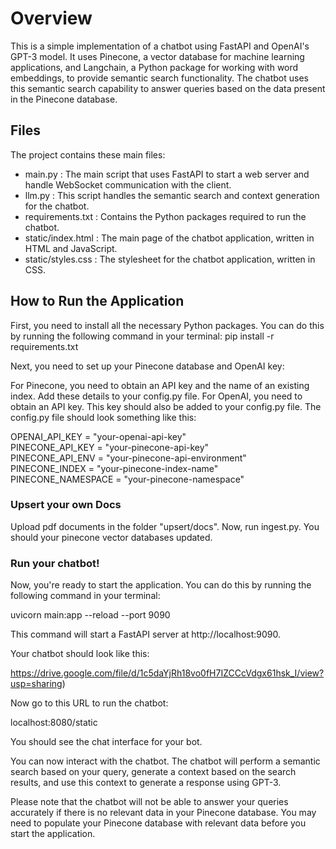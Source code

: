# Overview
This is a simple implementation of a chatbot using FastAPI and OpenAI's GPT-3 model. It uses Pinecone, a vector database for machine learning applications, and Langchain, a Python package for working with word embeddings, to provide semantic search functionality. The chatbot uses this semantic search capability to answer queries based on the data present in the Pinecone database.

## Files
The project contains these main files:

* main.py : The main script that uses FastAPI to start a web server and handle WebSocket communication with the client.
* llm.py : This script handles the semantic search and context generation for the chatbot.
* requirements.txt : Contains the Python packages required to run the chatbot.
* static/index.html : The main page of the chatbot application, written in HTML and JavaScript.
* static/styles.css : The stylesheet for the chatbot application, written in CSS.
## How to Run the Application
First, you need to install all the necessary Python packages. You can do this by running the following command in your terminal:
pip install -r requirements.txt

Next, you need to set up your Pinecone database and OpenAI key:

For Pinecone, you need to obtain an API key and the name of an existing index. Add these details to your config.py file.
For OpenAI, you need to obtain an API key. This key should also be added to your config.py file.
The config.py file should look something like this:

OPENAI_API_KEY = "your-openai-api-key"  
PINECONE_API_KEY = "your-pinecone-api-key"  
PINECONE_API_ENV = "your-pinecone-api-environment"  
PINECONE_INDEX = "your-pinecone-index-name"  
PINECONE_NAMESPACE = "your-pinecone-namespace"  

### Upsert your own Docs
Upload pdf documents in the folder "upsert/docs". Now, run ingest.py. You should your pinecone vector databases updated.

### Run your chatbot!

Now, you're ready to start the application. You can do this by running the following command in your terminal:

uvicorn main:app --reload --port 9090

This command will start a FastAPI server at http://localhost:9090.

Your chatbot should look like this:

https://drive.google.com/file/d/1c5daYjRh18vo0fH7IZCCcVdgx61hsk_I/view?usp=sharing)  

Now go to this URL to run the chatbot:

localhost:8080/static  

You should see the chat interface for your bot.

You can now interact with the chatbot. The chatbot will perform a semantic search based on your query, generate a context based on the search results, and use this context to generate a response using GPT-3.

Please note that the chatbot will not be able to answer your queries accurately if there is no relevant data in your Pinecone database. You may need to populate your Pinecone database with relevant data before you start the application.
